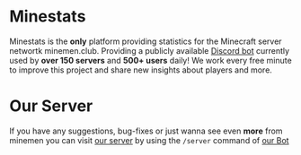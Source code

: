 # Minestats
Minestats is the **only** platform providing statistics for the Minecraft server networtk minemen.club. Providing a publicly available [Discord bot](https://discord.com/discovery/applications/1302338512955244576) currently used by **over 150 servers** and **500+ users** daily!
We work every free minute to improve this project and share new insights about players and more. 

# Our Server
If you have any suggestions, bug-fixes or just wanna see even **more** from minemen you can visit [our server](https://discord.gg/v6hwfbhkDa) by using the `/server` command of [our Bot](https://discord.com/discovery/applications/1302338512955244576)
